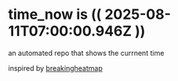 # time_now is (( 2025-08-11T07:00:00.946Z ))

an automated repo that shows the currnent time

inspired by [breakingheatmap](https://github.com/breakingheatmap/breakingheatmap)
